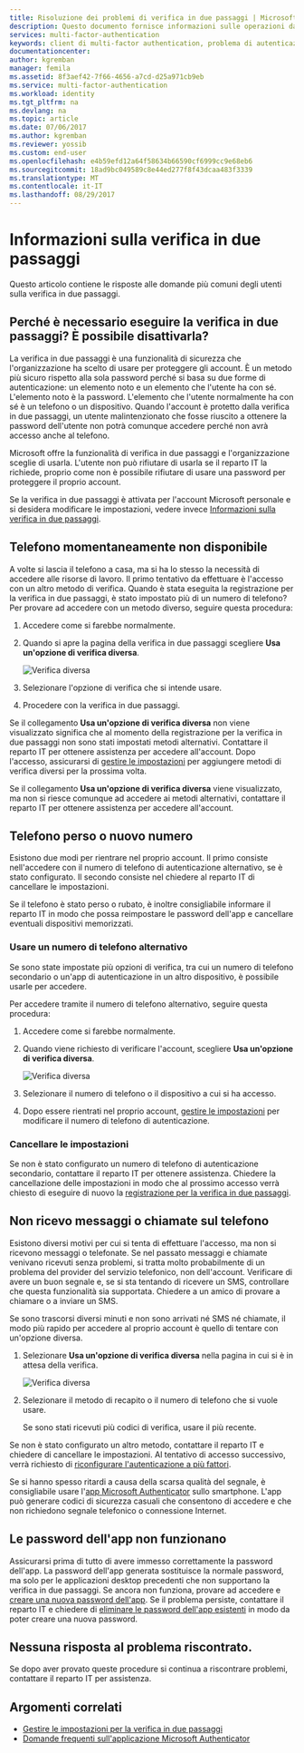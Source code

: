 ```yaml
---
title: Risoluzione dei problemi di verifica in due passaggi | Microsoft Docs
description: Questo documento fornisce informazioni sulle operazioni da eseguire se si verifica un problema con Azure multi-Factor Authentication.
services: multi-factor-authentication
keywords: client di multi-factor authentication, problema di autenticazione, ID di correlazione
documentationcenter: 
author: kgremban
manager: femila
ms.assetid: 8f3aef42-7f66-4656-a7cd-d25a971cb9eb
ms.service: multi-factor-authentication
ms.workload: identity
ms.tgt_pltfrm: na
ms.devlang: na
ms.topic: article
ms.date: 07/06/2017
ms.author: kgremban
ms.reviewer: yossib
ms.custom: end-user
ms.openlocfilehash: e4b59efd12a64f58634b66590cf6999cc9e68eb6
ms.sourcegitcommit: 18ad9bc049589c8e44ed277f8f43dcaa483f3339
ms.translationtype: MT
ms.contentlocale: it-IT
ms.lasthandoff: 08/29/2017
---
```

# <a name="get-help-with-two-step-verification"></a>Informazioni sulla verifica in due passaggi
Questo articolo contiene le risposte alle domande più comuni degli utenti sulla verifica in due passaggi. 

## <a name="why-do-i-have-to-perform-two-step-verification-can-i-turn-it-off"></a>Perché è necessario eseguire la verifica in due passaggi? È possibile disattivarla?

La verifica in due passaggi è una funzionalità di sicurezza che l'organizzazione ha scelto di usare per proteggere gli account. È un metodo più sicuro rispetto alla sola password perché si basa su due forme di autenticazione: un elemento noto e un elemento che l'utente ha con sé. L'elemento noto è la password. L'elemento che l'utente normalmente ha con sé è un telefono o un dispositivo. Quando l'account è protetto dalla verifica in due passaggi, un utente malintenzionato che fosse riuscito a ottenere la password dell'utente non potrà comunque accedere perché non avrà accesso anche al telefono. 

Microsoft offre la funzionalità di verifica in due passaggi e l'organizzazione sceglie di usarla. L'utente non può rifiutare di usarla se il reparto IT la richiede, proprio come non è possibile rifiutare di usare una password per proteggere il proprio account. 

Se la verifica in due passaggi è attivata per l'account Microsoft personale e si desidera modificare le impostazioni, vedere invece [Informazioni sulla verifica in due passaggi](https://support.microsoft.com/help/12408/microsoft-account-about-two-step-verification). 

## <a name="i-dont-have-my-phone-with-me-today"></a>Telefono momentaneamente non disponibile

A volte si lascia il telefono a casa, ma si ha lo stesso la necessità di accedere alle risorse di lavoro. Il primo tentativo da effettuare è l'accesso con un altro metodo di verifica. Quando è stata eseguita la registrazione per la verifica in due passaggi, è stato impostato più di un numero di telefono? Per provare ad accedere con un metodo diverso, seguire questa procedura:

1. Accedere come si farebbe normalmente.
2. Quando si apre la pagina della verifica in due passaggi scegliere **Usa un'opzione di verifica diversa**.

   ![Verifica diversa](./media/multi-factor-authentication-end-user-troubleshoot/diff_option.png)

3. Selezionare l'opzione di verifica che si intende usare.
4. Procedere con la verifica in due passaggi.

Se il collegamento **Usa un'opzione di verifica diversa** non viene visualizzato significa che al momento della registrazione per la verifica in due passaggi non sono stati impostati metodi alternativi. Contattare il reparto IT per ottenere assistenza per accedere all'account. Dopo l'accesso, assicurarsi di [gestire le impostazioni](multi-factor-authentication-end-user-manage-settings.md) per aggiungere metodi di verifica diversi per la prossima volta. 

Se il collegamento **Usa un'opzione di verifica diversa** viene visualizzato, ma non si riesce comunque ad accedere ai metodi alternativi, contattare il reparto IT per ottenere assistenza per accedere all'account. 

## <a name="i-lost-my-phone-or-got-a-new-number"></a>Telefono perso o nuovo numero
Esistono due modi per rientrare nel proprio account. Il primo consiste nell'accedere con il numero di telefono di autenticazione alternativo, se è stato configurato. Il secondo consiste nel chiedere al reparto IT di cancellare le impostazioni.

Se il telefono è stato perso o rubato, è inoltre consigliabile informare il reparto IT in modo che possa reimpostare le password dell'app e cancellare eventuali dispositivi memorizzati. 

### <a name="use-an-alternate-phone-number"></a>Usare un numero di telefono alternativo
Se sono state impostate più opzioni di verifica, tra cui un numero di telefono secondario o un'app di autenticazione in un altro dispositivo, è possibile usarle per accedere.

Per accedere tramite il numero di telefono alternativo, seguire questa procedura:

1. Accedere come si farebbe normalmente.
2. Quando viene richiesto di verificare l'account, scegliere **Usa un'opzione di verifica diversa**.
   
   ![Verifica diversa](./media/multi-factor-authentication-end-user-troubleshoot/diff_option.png)

3. Selezionare il numero di telefono o il dispositivo a cui si ha accesso.
4. Dopo essere rientrati nel proprio account, [gestire le impostazioni](multi-factor-authentication-end-user-manage-settings.md) per modificare il numero di telefono di autenticazione.

### <a name="clear-your-settings"></a>Cancellare le impostazioni
Se non è stato configurato un numero di telefono di autenticazione secondario, contattare il reparto IT per ottenere assistenza. Chiedere la cancellazione delle impostazioni in modo che al prossimo accesso verrà chiesto di eseguire di nuovo la [registrazione per la verifica in due passaggi](multi-factor-authentication-end-user-first-time.md).

## <a name="i-am-not-receiving-a-text-or-call-on-my-phone"></a>Non ricevo messaggi o chiamate sul telefono
Esistono diversi motivi per cui si tenta di effettuare l'accesso, ma non si ricevono messaggi o telefonate. Se nel passato messaggi e chiamate venivano ricevuti senza problemi, si tratta molto probabilmente di un problema del provider del servizio telefonico, non dell'account. Verificare di avere un buon segnale e, se si sta tentando di ricevere un SMS, controllare che questa funzionalità sia supportata. Chiedere a un amico di provare a chiamare o a inviare un SMS. 

Se sono trascorsi diversi minuti e non sono arrivati né SMS né chiamate, il modo più rapido per accedere al proprio account è quello di tentare con un'opzione diversa.

1. Selezionare **Usa un'opzione di verifica diversa** nella pagina in cui si è in attesa della verifica.
   
    ![Verifica diversa](./media/multi-factor-authentication-end-user-troubleshoot/diff_option.png)
2. Selezionare il metodo di recapito o il numero di telefono che si vuole usare.
   
    Se sono stati ricevuti più codici di verifica, usare il più recente.

Se non è stato configurato un altro metodo, contattare il reparto IT e chiedere di cancellare le impostazioni. Al tentativo di accesso successivo, verrà richiesto di [riconfigurare l'autenticazione a più fattori](multi-factor-authentication-end-user-first-time.md).

Se si hanno spesso ritardi a causa della scarsa qualità del segnale, è consigliabile usare l'[app Microsoft Authenticator](microsoft-authenticator-app-how-to.md) sullo smartphone. L'app può generare codici di sicurezza casuali che consentono di accedere e che non richiedono segnale telefonico o connessione Internet.

## <a name="app-passwords-are-not-working"></a>Le password dell'app non funzionano
Assicurarsi prima di tutto di avere immesso correttamente la password dell'app. La password dell'app generata sostituisce la normale password, ma solo per le applicazioni desktop precedenti che non supportano la verifica in due passaggi. Se ancora non funziona, provare ad accedere e [creare una nuova password dell'app](multi-factor-authentication-end-user-app-passwords.md).  Se il problema persiste, contattare il reparto IT e chiedere di [eliminare le password dell'app esistenti](../multi-factor-authentication-manage-users-and-devices.md) in modo da poter creare una nuova password.

## <a name="i-didnt-find-an-answer-to-my-problem"></a>Nessuna risposta al problema riscontrato.
Se dopo aver provato queste procedure si continua a riscontrare problemi, contattare il reparto IT per assistenza.

## <a name="related-topics"></a>Argomenti correlati
* [Gestire le impostazioni per la verifica in due passaggi](multi-factor-authentication-end-user-manage-settings.md)  
* [Domande frequenti sull'applicazione Microsoft Authenticator](microsoft-authenticator-app-faq.md)


